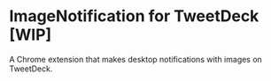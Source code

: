 # ImageNotification for TweetDeck [WIP]
A Chrome extension that makes desktop notifications with images on TweetDeck.
